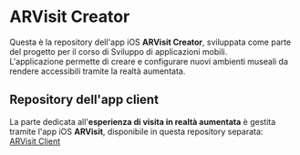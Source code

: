 # ARVisit Creator

Questa è la repository dell'app iOS **ARVisit Creator**, sviluppata come parte del progetto per il corso di Sviluppo di applicazioni mobili.  
L'applicazione permette di creare e configurare nuovi ambienti museali da rendere accessibili tramite la realtà aumentata.

## Repository dell'app client

La parte dedicata all'**esperienza di visita in realtà aumentata** è gestita tramite l'app iOS **ARVisit**, disponibile in questa repository separata:  
[ARVisit Client](<https://github.com/davidemerassi1/ARVisit>)
